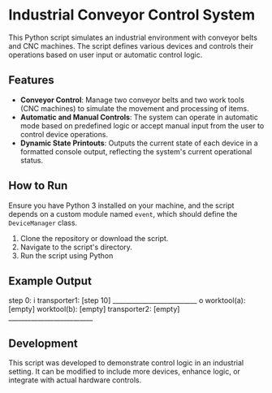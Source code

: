 # Industrial Conveyor Control System

This Python script simulates an industrial environment with conveyor belts and CNC machines. The script defines various devices and controls their operations based on user input or automatic control logic.

## Features

- **Conveyor Control**: Manage two conveyor belts and two work tools (CNC machines) to simulate the movement and processing of items.
- **Automatic and Manual Controls**: The system can operate in automatic mode based on predefined logic or accept manual input from the user to control device operations.
- **Dynamic State Printouts**: Outputs the current state of each device in a formatted console output, reflecting the system's current operational status.

## How to Run

Ensure you have Python 3 installed on your machine, and the script depends on a custom module named `event`, which should define the `DeviceManager` class.

1. Clone the repository or download the script.
2. Navigate to the script's directory.
3. Run the script using Python

## Example Output

step 0: i
  transporter1: [step 10] __________________________ o 
  worktool(a): [empty]
  worktool(b): [empty]
  transporter2: [empty] __________________________


## Development
This script was developed to demonstrate control logic in an industrial setting. It can be modified to include more devices, enhance logic, or integrate with actual hardware controls.